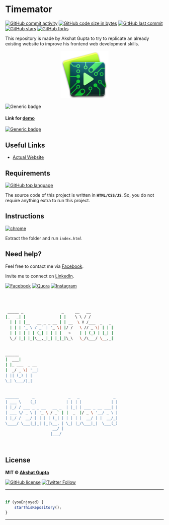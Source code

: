 # Timemator

[![GitHub commit activity](https://img.shields.io/github/commit-activity/y/akshatvg/Timemator?logo=github&style=social)](https://github.com/akshatvg/) [![GitHub code size in bytes](https://img.shields.io/github/languages/code-size/akshatvg/Timemator?logo=github&style=social)](https://github.com/akshatvg/) [![GitHub last commit](https://img.shields.io/github/last-commit/akshatvg/Timemator?style=social&logo=git)](https://github.com/akshatvg/) [![GitHub stars](https://img.shields.io/github/stars/akshatvg/Timemator?style=social)](https://github.com/akshatvg/Timemator/stargazers) [![GitHub forks](https://img.shields.io/github/forks/akshatvg/Timemator?style=social&logo=git)](https://github.com/akshatvg/Timemator/network)

This repository is made by Akshat Gupta to try to replicate an already existing website to improve his frontend web development skills.

<p align="center">
<a href="https://timemator.akshatvg.com">
<img src="https://github.com/akshatvg/Timemator/blob/master/Assets/app-icon-64%402x.png" width=30% height=30% alt="Timemator Logo"/>
</a>
</p>

![Generic badge](https://img.shields.io/badge/timemator-clone-orange) 

#### Link for [demo](https://timemator.akshatvg.com) 
[![Generic badge](https://img.shields.io/badge/view-demo-orange)](https://timemator.akshatvg.com)

## Useful Links

- [Actual Website](https:/timemator.com)

## Requirements

[![GitHub top language](https://img.shields.io/github/languages/top/akshatvg/Timemator?logo=html&style=social)](https://github.com/akshatvg/)

The source code of this project is written in **`HTML/CSS/JS`**. So, you do not require anything extra to run this project.

## Instructions

[![chrome](https://img.shields.io/badge/Open-index.html-lightgrey.svg?logo=google-chrome&style=popout&logoColor=red)](https://timemator.akshatvg.com)

Extract the folder and run `index.html`


## Need help?


Feel free to contact me via [Facebook](https://www.facebook.com/akshatvg).

Invite me to connect on [LinkedIn](https://www.linkedin.com/in/akshatvg/).

[![Facebook](https://img.shields.io/badge/Facebook-add-blue.svg?logo=facebook&logoColor=white)](https://www.facebook.com/akshatvg) [![Quora](https://img.shields.io/badge/Quora-ask-red.svg?logo=quora)](https://www.quora.com/profile/Akshat-Gupta-279) [![Instagram](https://img.shields.io/badge/Instagram-follow-yellow.svg?logo=instagram&logoColor=white)](https://www.instagram.com/akshatvg/)


```bash



 _____ _                 _     __   __            
|_   _| |               | |    \ \ / /            
  | | | |__   __ _ _ __ | | __  \ V /___  _   _   
  | | | '_ \ / _` | '_ \| |/ /   \ // _ \| | | |  
  | | | | | | (_| | | | |   <    | | (_) | |_| |  
  \_/ |_| |_|\__,_|_| |_|_|\_\   \_/\___/ \__,_|  
                                                  
                                                  
______                                            
|  ___|                                           
| |_ ___  _ __                                    
|  _/ _ \| '__|                                   
| || (_) | |                                      
\_| \___/|_|                                      
                                                  
                                                  
______      _               _   _               _ 
| ___ \    (_)             | | | |             | |
| |_/ / ___ _ _ __   __ _  | |_| | ___ _ __ ___| |
| ___ \/ _ \ | '_ \ / _` | |  _  |/ _ \ '__/ _ \ |
| |_/ /  __/ | | | | (_| | | | | |  __/ | |  __/_|
\____/ \___|_|_| |_|\__, | \_| |_/\___|_|  \___(_)
                     __/ |                        
                    |___/                         

 


```

## License

**MIT &copy; [Akshat Gupta](https://github.com/akshatvg/Timemator/blob/master/LICENSE)**

[![GitHub license](https://img.shields.io/github/license/akshatvg/Timemator?style=social&logo=github)](https://github.com/akshatvg/Timemator/blob/master/LICENSE) [![Twitter Follow](https://img.shields.io/twitter/follow/akshatvg?style=social)](https://twitter.com/akshatvg)

---------

```javascript

if (youEnjoyed) {
    starThisRepository();
}

```

-----------
